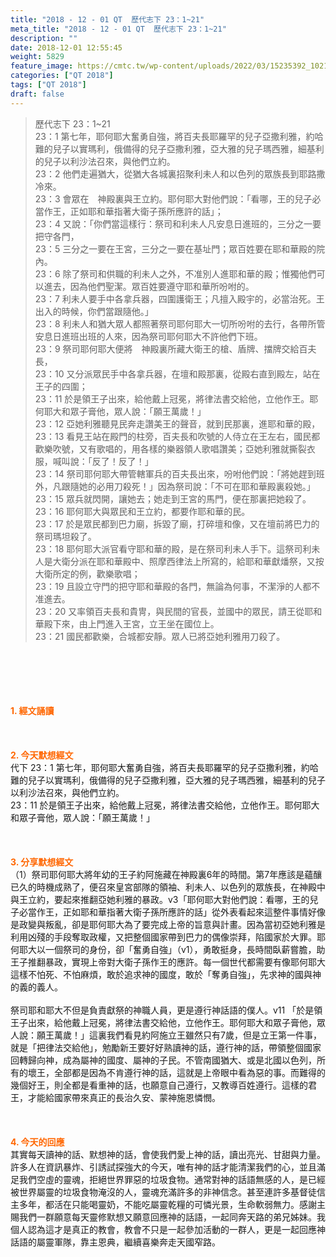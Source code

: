 ```yaml
---
title: "2018 - 12 - 01 QT  歷代志下 23：1~21"
meta_title: "2018 - 12 - 01 QT  歷代志下 23：1~21"
description: ""
date: 2018-12-01 12:55:45
weight: 5829
feature_image: https://cmtc.tw/wp-content/uploads/2022/03/15235392_10211799862337740_180693556567566654_o-1.webp
categories: ["QT 2018"]
tags: ["QT 2018"]
draft: false
---
```


<blockquote>歷代志下 23：1~21<br />
23：1 第七年，耶何耶大奮勇自強，將百夫長耶羅罕的兒子亞撒利雅，約哈難的兒子以實瑪利，俄備得的兒子亞撒利雅，亞大雅的兒子瑪西雅，細基利的兒子以利沙法召來，與他們立約。<br />
23：2 他們走遍猶大，從猶大各城裏招聚利未人和以色列的眾族長到耶路撒冷來。<br />
23：3 會眾在　神殿裏與王立約。耶何耶大對他們說：「看哪，王的兒子必當作王，正如耶和華指著大衛子孫所應許的話」；<br />
23：4 又說：「你們當這樣行：祭司和利未人凡安息日進班的，三分之一要把守各門，<br />
23：5 三分之一要在王宮，三分之一要在基址門；眾百姓要在耶和華殿的院內。<br />
23：6 除了祭司和供職的利未人之外，不准別人進耶和華的殿；惟獨他們可以進去，因為他們聖潔。眾百姓要遵守耶和華所吩咐的。<br />
23：7 利未人要手中各拿兵器，四圍護衛王；凡擅入殿宇的，必當治死。王出入的時候，你們當跟隨他。」<br />
23：8 利未人和猶大眾人都照著祭司耶何耶大一切所吩咐的去行，各帶所管安息日進班出班的人來，因為祭司耶何耶大不許他們下班。<br />
23：9 祭司耶何耶大便將　神殿裏所藏大衛王的槍、盾牌、擋牌交給百夫長，<br />
23：10 又分派眾民手中各拿兵器，在壇和殿那裏，從殿右直到殿左，站在王子的四圍；<br />
23：11 於是領王子出來，給他戴上冠冕，將律法書交給他，立他作王。耶何耶大和眾子膏他，眾人說：「願王萬歲！」<br />
23：12 亞她利雅聽見民奔走讚美王的聲音，就到民那裏，進耶和華的殿，<br />
23：13 看見王站在殿門的柱旁，百夫長和吹號的人侍立在王左右，國民都歡樂吹號，又有歌唱的，用各樣的樂器領人歌唱讚美；亞她利雅就撕裂衣服，喊叫說：「反了！反了！」<br />
23：14 祭司耶何耶大帶管轄軍兵的百夫長出來，吩咐他們說：「將她趕到班外，凡跟隨她的必用刀殺死！」因為祭司說：「不可在耶和華殿裏殺她。」<br />
23：15 眾兵就閃開，讓她去；她走到王宮的馬門，便在那裏把她殺了。<br />
23：16 耶何耶大與眾民和王立約，都要作耶和華的民。<br />
23：17 於是眾民都到巴力廟，拆毀了廟，打碎壇和像，又在壇前將巴力的祭司瑪坦殺了。<br />
23：18 耶何耶大派官看守耶和華的殿，是在祭司利未人手下。這祭司利未人是大衛分派在耶和華殿中、照摩西律法上所寫的，給耶和華獻燔祭，又按大衛所定的例，歡樂歌唱；<br />
23：19 且設立守門的把守耶和華殿的各門，無論為何事，不潔淨的人都不准進去。<br />
23：20 又率領百夫長和貴冑，與民間的官長，並國中的眾民，請王從耶和華殿下來，由上門進入王宮，立王坐在國位上。<br />
23：21 國民都歡樂，合城都安靜。眾人已將亞她利雅用刀殺了。</blockquote><br />
&nbsp;<br />
<br />
&nbsp;<br />
<br />
<span style="color: #ff6600;"><strong>1. </strong><strong>經文誦讀</strong></span><br />
<br />
<span style="color: #ff6600;"><strong> </strong></span><br />
<br />
<span style="color: #ff6600;"><strong>2. 今天默想</strong><strong>經文<br />
</strong></span>代下 23：1 第七年，耶何耶大奮勇自強，將百夫長耶羅罕的兒子亞撒利雅，約哈難的兒子以實瑪利，俄備得的兒子亞撒利雅，亞大雅的兒子瑪西雅，細基利的兒子以利沙法召來，與他們立約。<br />
23：11 於是領王子出來，給他戴上冠冕，將律法書交給他，立他作王。耶何耶大和眾子膏他，眾人說：「願王萬歲！」<br />
<br />
&nbsp;<br />
<br />
<span style="color: #ff6600;"><strong>3. 分享默想經文<br />
</strong></span>（1）祭司耶何耶大將年幼的王子約阿施藏在神殿裏6年的時間。第7年應該是蘊釀已久的時機成熟了，便召來皇宮部隊的領袖、利未人、以色列的眾族長，在神殿中與王立約，要起來推翻亞她利雅的暴政。v3「耶何耶大對他們說：看哪，王的兒子必當作王，正如耶和華指著大衛子孫所應許的話」從外表看起來這整件事情好像是政變與叛亂，卻是耶何耶大為了要完成上帝的旨意與計畫。因為當初亞她利雅是利用凶殘的手段奪取政權，又把整個國家帶到巴力的偶像崇拜，陷國家於大罪。耶何耶大以一個祭司的身份，卻「奮勇自強」（v1），勇敢挺身，長時間臥薪嘗膽，助王子推翻暴政，實現上帝對大衛子孫作王的應許。每一個世代都需要有像耶何耶大這樣不怕死、不怕麻煩，敢於追求神的國度，敢於「奪勇自強」，先求神的國與神的義的義人。<br />
<br />
祭司耶和耶大不但是負責獻祭的神職人員，更是遵行神話語的僕人。v11 「於是領王子出來，給他戴上冠冕，將律法書交給他，立他作王。耶何耶大和眾子膏他，眾人說：願王萬歲！」這裏我們看見約阿施立王雖然只有7歲，但是立王第一件事，就是「把律法交給他」，勉勵新王要好好熟讀神的話，遵行神的話，帶領整個國家回轉歸向神，成為屬神的國度、屬神的子民。不管南國猶大、或是北國以色列，所有的壞王，全部都是因為不肯遵行神的話，這就是上帝眼中看為惡的事。而難得的幾個好王，則全都是看重神的話，也願意自己遵行，又教導百姓遵行。這樣的君王，才能給國家帶來真正的長治久安、蒙神施恩憐憫。<br />
<br />
&nbsp;<br />
<br />
<span style="color: #ff6600;"><strong>4. 今天的回應<br />
</strong></span>其實每天讀神的話、默想神的話，會使我們愛上神的話，讀出亮光、甘甜與力量。許多人在資訊暴炸、引誘試探強大的今天，唯有神的話才能清潔我們的心，並且滿足我們空虛的靈魂，拒絕世界罪惡的垃圾食物。通常對神的話語無感的人，是已經被世界屬靈的垃圾食物淹沒的人，靈魂充滿許多的非神信念。甚至連許多基督徒信主多年，都活在只能喝靈奶，不能吃屬靈乾糧的可憐光景，生命軟弱無力。感謝主賜我們一群願意每天靈修默想又願意回應神的話語，一起同奔天路的弟兄姊妹。我個人認為這才是真正的教會，教會不只是一起參加活動的一群人，更是一起回應神話語的屬靈軍隊，靠主恩典，繼續喜樂奔走天國窄路。
        
